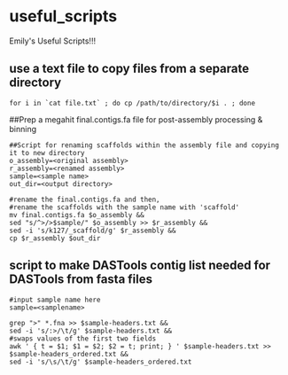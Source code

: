 # useful_scripts
Emily's Useful Scripts!!!

## use a text file to copy files from a separate directory 
```
for i in `cat file.txt` ; do cp /path/to/directory/$i . ; done
```

##Prep a megahit final.contigs.fa file for post-assembly processing & binning
```
##Script for renaming scaffolds within the assembly file and copying it to new directory
o_assembly=<original assembly>
r_assembly=<renamed assembly>
sample=<sample name>
out_dir=<output directory>

#rename the final.contigs.fa and then,
#rename the scaffolds with the sample name with 'scaffold'
mv final.contigs.fa $o_assembly &&
sed "s/^>/>$sample/" $o_assembly >> $r_assembly &&
sed -i 's/k127/_scaffold/g' $r_assembly &&
cp $r_assembly $out_dir
```

## script to make DASTools contig list needed for DASTools from fasta files
```
#input sample name here
sample=<samplename>

grep ">" *.fna >> $sample-headers.txt &&
sed -i 's/:>/\t/g' $sample-headers.txt &&
#swaps values of the first two fields
awk ' { t = $1; $1 = $2; $2 = t; print; } ' $sample-headers.txt >> $sample-headers_ordered.txt &&
sed -i 's/\s/\t/g' $sample-headers_ordered.txt
```

